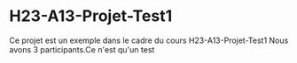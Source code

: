 # H23-A13-Projet-Test1
Ce projet est un exemple dans le cadre du cours H23-A13-Projet-Test1
Nous avons 3 participants.Ce n'est qu'un test
